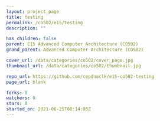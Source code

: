 ```yaml
---
layout: project_page
title: testing
permalink: /co502/e15/testing
description: ""

has_children: false
parent: E15 Advanced Computer Architecture (CO502)
grand_parent: Advanced Computer Architecture (CO502)

cover_url: /data/categories/co502/cover_page.jpg
thumbnail_url: /data/categories/co502/thumbnail.jpg

repo_url: https://github.com/cepdnaclk/e15-co502-testing
page_url: blank

forks: 0
watchers: 0
stars: 0
started_on: 2021-06-25T08:14:08Z
---
```



